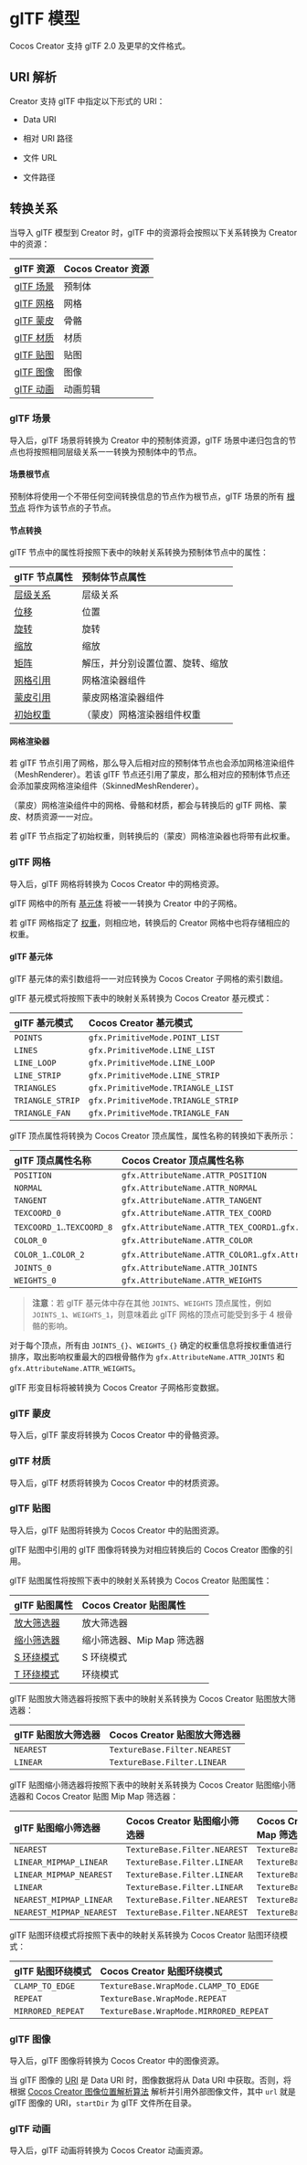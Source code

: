 # glTF 模型

Cocos Creator 支持 glTF 2.0 及更早的文件格式。

## URI 解析

Creator 支持 glTF 中指定以下形式的 URI：

- Data URI

- 相对 URI 路径

- 文件 URL

- 文件路径

## 转换关系

当导入 glTF 模型到 Creator 时，glTF 中的资源将会按照以下关系转换为 Creator 中的资源：

|  glTF 资源  | Cocos Creator 资源 |
| :---------- | :---------------- |
| [glTF 场景](https://github.com/KhronosGroup/glTF/tree/master/specification/2.0#reference-scene)     | 预制体  |
| [glTF 网格](https://github.com/KhronosGroup/glTF/tree/master/specification/2.0#reference-mesh)      | 网格    |
| [glTF 蒙皮](https://github.com/KhronosGroup/glTF/tree/master/specification/2.0#reference-skin)      | 骨骼    |
| [glTF 材质](https://github.com/KhronosGroup/glTF/tree/master/specification/2.0#reference-material)  | 材质    |
| [glTF 贴图](https://github.com/KhronosGroup/glTF/tree/master/specification/2.0#reference-texture)   | 贴图    |
| [glTF 图像](https://github.com/KhronosGroup/glTF/tree/master/specification/2.0#reference-image)     | 图像    |
| [glTF 动画](https://github.com/KhronosGroup/glTF/tree/master/specification/2.0#reference-animation) | 动画剪辑 |

### glTF 场景

导入后，glTF 场景将转换为 Creator 中的预制体资源，glTF 场景中递归包含的节点也将按照相同层级关系一一转换为预制体中的节点。

#### 场景根节点

预制体将使用一个不带任何空间转换信息的节点作为根节点，glTF 场景的所有 [根节点](https://github.com/KhronosGroup/glTF/tree/master/specification/2.0#scenenodes) 将作为该节点的子节点。

#### 节点转换

glTF 节点中的属性将按照下表中的映射关系转换为预制体节点中的属性：

| glTF 节点属性  | 预制体节点属性 |
| :----------- | :----------- |
| [层级关系](https://github.com/KhronosGroup/glTF/tree/master/specification/2.0#nodechildren) | 层级关系              |
| [位移](https://github.com/KhronosGroup/glTF/tree/master/specification/2.0#nodetranslation) | 位置                  |
| [旋转](https://github.com/KhronosGroup/glTF/tree/master/specification/2.0#noderotation)   | 旋转                  |
| [缩放](https://github.com/KhronosGroup/glTF/tree/master/specification/2.0#nodescale)      | 缩放                  |
| [矩阵](https://github.com/KhronosGroup/glTF/tree/master/specification/2.0#nodematrix)     | 解压，并分别设置位置、旋转、缩放 |
| [网格引用](https://github.com/KhronosGroup/glTF/tree/master/specification/2.0#nodemesh)    | 网格渲染器组件          |
| [蒙皮引用](https://github.com/KhronosGroup/glTF/tree/master/specification/2.0#nodeskin)    | 蒙皮网格渲染器组件       |
| [初始权重](https://github.com/KhronosGroup/glTF/tree/master/specification/2.0#nodeweights) |（蒙皮）网格渲染器组件权重 |

#### 网格渲染器

若 glTF 节点引用了网格，那么导入后相对应的预制体节点也会添加网格渲染组件（MeshRenderer）。若该 glTF 节点还引用了蒙皮，那么相对应的预制体节点还会添加蒙皮网格渲染组件（SkinnedMeshRenderer）。

（蒙皮）网格渲染组件中的网格、骨骼和材质，都会与转换后的 glTF 网格、蒙皮、材质资源一一对应。

若 glTF 节点指定了初始权重，则转换后的（蒙皮）网格渲染器也将带有此权重。

### glTF 网格

导入后，glTF 网格将转换为 Cocos Creator 中的网格资源。

glTF 网格中的所有 [基元体](https://github.com/KhronosGroup/glTF/tree/master/specification/2.0#meshprimitives-white_check_mark) 将被一一转换为 Creator 中的子网格。

若 glTF 网格指定了 [权重](https://github.com/KhronosGroup/glTF/tree/master/specification/2.0#meshweights)，则相应地，转换后的 Creator 网格中也将存储相应的权重。

#### glTF 基元体

glTF 基元体的索引数组将一一对应转换为 Cocos Creator 子网格的索引数组。

glTF 基元模式将按照下表中的映射关系转换为 Cocos Creator 基元模式：

|  glTF 基元模式    |       Cocos Creator 基元模式       |
| :--------------- | :------------------------------- |
| `POINTS`         | `gfx.PrimitiveMode.POINT_LIST`   |
| `LINES`          | `gfx.PrimitiveMode.LINE_LIST`    |
| `LINE_LOOP`      | `gfx.PrimitiveMode.LINE_LOOP`    |
| `LINE_STRIP`     | `gfx.PrimitiveMode.LINE_STRIP`   |
| `TRIANGLES`      | `gfx.PrimitiveMode.TRIANGLE_LIST`  |
| `TRIANGLE_STRIP` | `gfx.PrimitiveMode.TRIANGLE_STRIP` |
| `TRIANGLE_FAN`   | `gfx.PrimitiveMode.TRIANGLE_FAN`   |

glTF 顶点属性将转换为 Cocos Creator 顶点属性，属性名称的转换如下表所示：

| glTF 顶点属性名称            |   Cocos Creator 顶点属性名称   |
| :------------------------  | :----------------------------------------------------------------------- |
| `POSITION`                 | `gfx.AttributeName.ATTR_POSITION`                                        |
| `NORMAL`                   | `gfx.AttributeName.ATTR_NORMAL`                                          |
| `TANGENT`                  | `gfx.AttributeName.ATTR_TANGENT`                                         |
| `TEXCOORD_0`               | `gfx.AttributeName.ATTR_TEX_COORD`                                       |
| `TEXCOORD_1`..`TEXCOORD_8` | `gfx.AttributeName.ATTR_TEX_COORD1`..`gfx.AttributeName.ATTR_TEX_COORD8` |
| `COLOR_0`                  | `gfx.AttributeName.ATTR_COLOR`                                           |
| `COLOR_1`..`COLOR_2`       | `gfx.AttributeName.ATTR_COLOR1`..`gfx.AttributeName.ATTR_COLOR2`         |
| `JOINTS_0`                 | `gfx.AttributeName.ATTR_JOINTS`                                          |
| `WEIGHTS_0`                | `gfx.AttributeName.ATTR_WEIGHTS`                                         |

> **注意**：若 glTF 基元体中存在其他 `JOINTS`、`WEIGHTS` 顶点属性，例如 `JOINTS_1`、`WEIGHTS_1`，则意味着此 glTF 网格的顶点可能受到多于 4 根骨骼的影响。

对于每个顶点，所有由 `JOINTS_{}`、`WEIGHTS_{}` 确定的权重信息将按权重值进行排序，取出影响权重最大的四根骨骼作为 `gfx.AttributeName.ATTR_JOINTS` 和 `gfx.AttributeName.ATTR_WEIGHTS`。

glTF 形变目标将被转换为 Cocos Creator 子网格形变数据。

### glTF 蒙皮

导入后，glTF 蒙皮将转换为 Cocos Creator 中的骨骼资源。

### glTF 材质

导入后，glTF 材质将转换为 Cocos Creator 中的材质资源。

### glTF 贴图

导入后，glTF 贴图将转换为 Cocos Creator 中的贴图资源。

glTF 贴图中引用的 glTF 图像将转换为对相应转换后的 Cocos Creator 图像的引用。

glTF 贴图属性将按照下表中的映射关系转换为 Cocos Creator 贴图属性：

|  glTF 贴图属性            |   Cocos Creator 贴图属性   |
| :----------------------- | :----------------------- |
| [放大筛选器](https://github.com/KhronosGroup/glTF/tree/master/specification/2.0#samplermagfilter) | 放大筛选器         |
| [缩小筛选器](https://github.com/KhronosGroup/glTF/tree/master/specification/2.0#samplerminfilter) | 缩小筛选器、Mip Map 筛选器 |
| [S 环绕模式](https://github.com/KhronosGroup/glTF/tree/master/specification/2.0#samplerwraps)     | S 环绕模式         |
| [T 环绕模式](https://github.com/KhronosGroup/glTF/tree/master/specification/2.0#samplerwrapt)     | 环绕模式           |

glTF 贴图放大筛选器将按照下表中的映射关系转换为 Cocos Creator 贴图放大筛选器：

| glTF 贴图放大筛选器 | Cocos Creator 贴图放大筛选器    |
| :---------------- | :--------------------------- |
| `NEAREST`         | `TextureBase.Filter.NEAREST` |
| `LINEAR`          | `TextureBase.Filter.LINEAR`  |

glTF 贴图缩小筛选器将按照下表中的映射关系转换为 Cocos Creator 贴图缩小筛选器和 Cocos Creator 贴图 Mip Map 筛选器：

|   glTF 贴图缩小筛选器      | Cocos Creator 贴图缩小筛选器 | Cocos Creator 贴图 Mip Map 筛选器 |
|:------------------------ | :--------------------------- | :-------------------------------- |
| `NEAREST`                | `TextureBase.Filter.NEAREST` | `TextureBase.Filter.NONE`         |
| `LINEAR_MIPMAP_LINEAR`   | `TextureBase.Filter.LINEAR`  | `TextureBase.Filter.LINEAR`       |
| `LINEAR_MIPMAP_NEAREST`  | `TextureBase.Filter.LINEAR`  | `TextureBase.Filter.NEAREST`      |
| `LINEAR`                 | `TextureBase.Filter.LINEAR`  | `TextureBase.Filter.NONE`         |
| `NEAREST_MIPMAP_LINEAR`  | `TextureBase.Filter.NEAREST` | `TextureBase.Filter.LINEAR`       |
| `NEAREST_MIPMAP_NEAREST` | `TextureBase.Filter.NEAREST` | `TextureBase.Filter.NEAREST`      |

glTF 贴图环绕模式将按照下表中的映射关系转换为 Cocos Creator 贴图环绕模式：

| glTF 贴图环绕模式   |       Cocos Creator 贴图环绕模式         |
| :---------------- | :------------------------------------- |
| `CLAMP_TO_EDGE`   | `TextureBase.WrapMode.CLAMP_TO_EDGE`   |
| `REPEAT`          | `TextureBase.WrapMode.REPEAT`          |
| `MIRRORED_REPEAT` | `TextureBase.WrapMode.MIRRORED_REPEAT` |

### glTF 图像

导入后，glTF 图像将转换为 Cocos Creator 中的图像资源。

当 glTF 图像的 [URI](https://github.com/KhronosGroup/glTF/tree/master/specification/2.0#imageuri) 是 Data URI 时，图像数据将从 Data URI 中获取。否则，将根据 [Cocos Creator 图像位置解析算法](./image-location-resolution.md) 解析并引用外部图像文件，其中 `url` 就是 glTF 图像的 URI，`startDir` 为 glTF 文件所在目录。

### glTF 动画

导入后，glTF 动画将转换为 Cocos Creator 动画资源。
